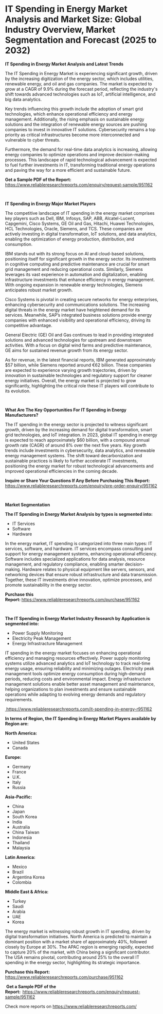 <p><h1>IT Spending in Energy Market Analysis and Market Size: Global Industry Overview, Market Segmentation and Forecast (2025 to 2032)</h1></p><p><strong>IT Spending in Energy Market Analysis and Latest Trends</strong></p>
<p><p>The IT Spending in Energy Market is experiencing significant growth, driven by the increasing digitization of the energy sector, which includes utilities, renewable energy, and oil and gas companies. The market is expected to grow at a CAGR of 9.9% during the forecast period, reflecting the industry's shift towards advanced technologies such as IoT, artificial intelligence, and big data analytics. </p><p>Key trends influencing this growth include the adoption of smart grid technologies, which enhance operational efficiency and energy management. Additionally, the rising emphasis on sustainable energy solutions and the integration of renewable energy sources are pushing companies to invest in innovative IT solutions. Cybersecurity remains a top priority as critical infrastructures become more interconnected and vulnerable to cyber threats. </p><p>Furthermore, the demand for real-time data analytics is increasing, allowing energy companies to optimize operations and improve decision-making processes. This landscape of rapid technological advancement is expected to fuel further investments in IT, transforming traditional energy operations and paving the way for a more efficient and sustainable future.</p></p>
<p><strong>Get a Sample PDF of the Report:&nbsp;</strong> <a href="https://www.reliableresearchreports.com/enquiry/request-sample/951162?utm_campaign=3020&utm_medium=2&utm_source=Github&utm_content=ia&utm_term=08032025&utm_id=it-spending-in-energy">https://www.reliableresearchreports.com/enquiry/request-sample/951162</a></p>
<p>&nbsp;</p>
<p><strong>IT Spending in Energy Major Market Players</strong></p>
<p><p>The competitive landscape of IT spending in the energy market comprises key players such as Dell, IBM, Infosys, SAP, ABB, Alcatel-Lucent, Capgemini, Cisco Systems, GE Oil and Gas, Hitachi, Huawei Technologies, HCL Technologies, Oracle, Siemens, and TCS. These companies are actively investing in digital transformation, IoT solutions, and data analytics, enabling the optimization of energy production, distribution, and consumption.</p><p>IBM stands out with its strong focus on AI and cloud-based solutions, positioning itself for significant growth in the energy sector. Its investments in cognitive computing and predictive maintenance are crucial for smart grid management and reducing operational costs. Similarly, Siemens leverages its vast experience in automation and digitalization, enabling infrastructure investments that enhance efficiency in energy management. With ongoing expansion in renewable energy technologies, Siemens anticipates robust market growth.</p><p>Cisco Systems is pivotal in creating secure networks for energy enterprises, enhancing cybersecurity and communications solutions. The increasing digital threats in the energy market have heightened demand for its services. Meanwhile, SAP’s integrated business solutions provide energy companies with enhanced visibility and operational efficiency, driving its competitive advantage.</p><p>General Electric (GE) Oil and Gas continues to lead in providing integrated solutions and advanced technologies for upstream and downstream activities. With a focus on digital wind farms and predictive maintenance, GE aims for sustained revenue growth from its energy sector.</p><p>As for revenue, in the latest financial reports, IBM generated approximately $57 billion, while Siemens reported around €62 billion. These companies are expected to experience varying growth trajectories, driven by innovation in sustainable technologies and regulatory support for cleaner energy initiatives. Overall, the energy market is projected to grow significantly, highlighting the critical role these IT players will contribute to its evolution.</p></p>
<p>&nbsp;</p>
<p><strong>What Are The Key Opportunities For IT Spending in Energy Manufacturers?</strong></p>
<p><p>The IT spending in the energy sector is projected to witness significant growth, driven by the increasing demand for digital transformation, smart grid technologies, and IoT integration. In 2023, global IT spending in energy is expected to reach approximately $60 billion, with a compound annual growth rate (CAGR) of around 8% over the next five years. Key growth trends include investments in cybersecurity, data analytics, and renewable energy management systems. The shift toward decarbonization and sustainable practices is likely to further accelerate IT investments, positioning the energy market for robust technological advancements and improved operational efficiencies in the coming decade.</p></p>
<p><strong>Inquire or Share Your Questions If Any Before Purchasing This Report:</strong> <a href="https://www.reliableresearchreports.com/enquiry/pre-order-enquiry/951162?utm_campaign=3020&utm_medium=2&utm_source=Github&utm_content=ia&utm_term=08032025&utm_id=it-spending-in-energy">https://www.reliableresearchreports.com/enquiry/pre-order-enquiry/951162</a></p>
<p>&nbsp;</p>
<p><strong>Market Segmentation</strong></p>
<p><strong>The IT Spending in Energy Market Analysis by types is segmented into:</strong></p>
<p><ul><li>IT Services</li><li>Software</li><li>Hardware</li></ul></p>
<p><p>In the energy market, IT spending is categorized into three main types: IT services, software, and hardware. IT services encompass consulting and support for energy management systems, enhancing operational efficiency. Software includes specialized applications for data analysis, resource management, and regulatory compliance, enabling smarter decision-making. Hardware relates to physical equipment like servers, sensors, and networking devices that ensure robust infrastructure and data transmission. Together, these IT investments drive innovation, optimize processes, and promote sustainability in the energy sector.</p></p>
<p><strong>Purchase this Report:&nbsp;</strong><a href="https://www.reliableresearchreports.com/purchase/951162?utm_campaign=3020&utm_medium=2&utm_source=Github&utm_content=ia&utm_term=08032025&utm_id=it-spending-in-energy">https://www.reliableresearchreports.com/purchase/951162</a></p>
<p>&nbsp;</p>
<p><strong>The IT Spending in Energy Market Industry Research by Application is segmented into:</strong></p>
<p><ul><li>Power Supply Monitoring</li><li>Electricity Peak Management</li><li>Energy Infrastracture Management</li></ul></p>
<p><p>IT spending in the energy market focuses on enhancing operational efficiency and managing resources effectively. Power supply monitoring systems utilize advanced analytics and IoT technology to track real-time energy usage, ensuring reliability and minimizing outages. Electricity peak management tools optimize energy consumption during high-demand periods, reducing costs and environmental impact. Energy infrastructure management solutions enable better asset management and maintenance, helping organizations to plan investments and ensure sustainable operations while adapting to evolving energy demands and regulatory requirements.</p></p>
<p><a href="https://www.reliableresearchreports.com/it-spending-in-energy-r951162?utm_campaign=3020&utm_medium=2&utm_source=Github&utm_content=ia&utm_term=08032025&utm_id=it-spending-in-energy">&nbsp;https://www.reliableresearchreports.com/it-spending-in-energy-r951162</a></p>
<p><strong>In terms of Region, the IT Spending in Energy Market Players available by Region are:</strong></p>
<p>
    <p> <strong> North America: </strong>
        <ul>
            <li>United States</li>
            <li>Canada</li>
        </ul>
        </p> 
    <p> <strong> Europe: </strong>
        <ul>
            <li>Germany</li>
            <li>France</li>
            <li>U.K.</li>
            <li>Italy</li>
            <li>Russia</li>
        </ul>
        </p> 
    <p> <strong> Asia-Pacific: </strong>
        <ul>
            <li>China</li>
            <li>Japan</li>
            <li>South Korea</li>
            <li>India</li>
            <li>Australia</li>
            <li>China Taiwan</li>
            <li>Indonesia</li>
            <li>Thailand</li>
            <li>Malaysia</li>
        </ul>
        </p> 
    <p> <strong> Latin America: </strong>
        <ul>
            <li>Mexico</li>
            <li>Brazil</li>
            <li>Argentina Korea</li>
            <li>Colombia</li>
        </ul>
        </p> 
    <p> <strong> Middle East & Africa: </strong>
        <ul>
            <li>Turkey</li>
            <li>Saudi</li>
            <li>Arabia</li>
            <li>UAE</li>
            <li>Korea</li>
        </ul>
    </p>
    </p>
<p><p>The energy market is witnessing robust growth in IT spending, driven by digital transformation initiatives. North America is predicted to maintain a dominant position with a market share of approximately 40%, followed closely by Europe at 30%. The APAC region is emerging rapidly, expected to capture 20% of the market, with China being a significant contributor. The USA remains pivotal, contributing around 25% to the overall IT spending in the energy sector, highlighting its strategic importance.</p></p>
<p><strong>Purchase this Report: </strong><a href="https://www.reliableresearchreports.com/purchase/951162?utm_campaign=3020&utm_medium=2&utm_source=Github&utm_content=ia&utm_term=08032025&utm_id=it-spending-in-energy">https://www.reliableresearchreports.com/purchase/951162</a></p>
<p>&nbsp;<strong>Get a Sample PDF of the Report:&nbsp;&nbsp;</strong><a href="https://www.reliableresearchreports.com/enquiry/request-sample/951162?utm_campaign=3020&utm_medium=2&utm_source=Github&utm_content=ia&utm_term=08032025&utm_id=it-spending-in-energy">https://www.reliableresearchreports.com/enquiry/request-sample/951162</a></p>
<p><strong></strong></p>
<p>Check more reports on <a href="https://www.reliableresearchreports.com/?utm_campaign=3020&utm_medium=2&utm_source=Github&utm_content=ia&utm_term=08032025&utm_id=it-spending-in-energy">https://www.reliableresearchreports.com/</a></p>